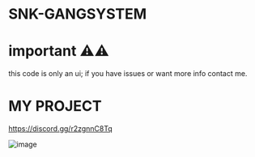 # SNK-GANGSYSTEM

# important ⚠️⚠️
  this code is only an ui; if you have issues or want more info contact me.

# MY PROJECT
https://discord.gg/r2zgnnC8Tq

![image](https://github.com/user-attachments/assets/0a70b489-292d-48df-aa0b-976dde13dbd2)
